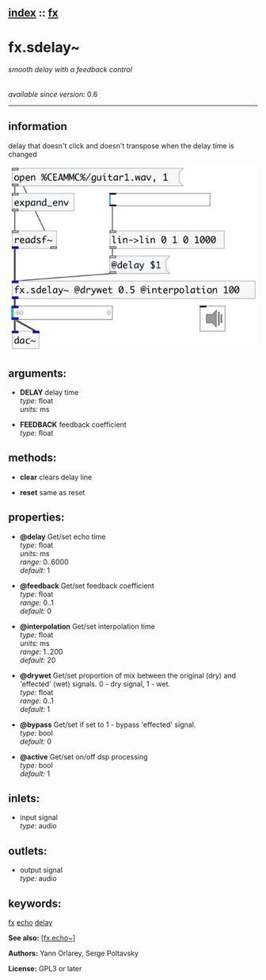 [index](index.html) :: [fx](category_fx.html)
---

# fx.sdelay~

###### smooth delay with a feedback control

*available since version:* 0.6

---


## information
delay that doesn&#39;t click and doesn&#39;t transpose when the delay time is changed


[![example](../examples/img/fx.sdelay~.jpg)](../examples/pd/fx.sdelay~.pd)



## arguments:

* **DELAY**
delay time<br>
_type:_ float<br>
_units:_ ms<br>

* **FEEDBACK**
feedback coefficient<br>
_type:_ float<br>



## methods:

* **clear**
clears delay line<br>

* **reset**
same as reset<br>




## properties:

* **@delay** 
Get/set echo time<br>
_type:_ float<br>
_units:_ ms<br>
_range:_ 0..6000<br>
_default:_ 1<br>

* **@feedback** 
Get/set feedback coefficient<br>
_type:_ float<br>
_range:_ 0..1<br>
_default:_ 0<br>

* **@interpolation** 
Get/set interpolation time<br>
_type:_ float<br>
_units:_ ms<br>
_range:_ 1..200<br>
_default:_ 20<br>

* **@drywet** 
Get/set proportion of mix between the original (dry) and &#39;effected&#39; (wet) signals. 0 -
dry signal, 1 - wet.<br>
_type:_ float<br>
_range:_ 0..1<br>
_default:_ 1<br>

* **@bypass** 
Get/set if set to 1 - bypass &#39;effected&#39; signal.<br>
_type:_ bool<br>
_default:_ 0<br>

* **@active** 
Get/set on/off dsp processing<br>
_type:_ bool<br>
_default:_ 1<br>



## inlets:

* input signal<br>
_type:_ audio



## outlets:

* output signal<br>
_type:_ audio



## keywords:

[fx](keywords/fx.html)
[echo](keywords/echo.html)
[delay](keywords/delay.html)



**See also:**
[\[fx.echo~\]](fx.echo~.html)




**Authors:** Yann Orlarey, Serge Poltavsky




**License:** GPL3 or later





